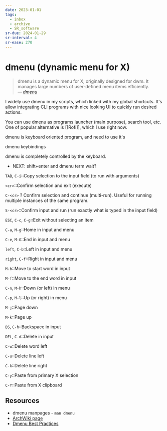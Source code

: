 ```yaml
---
date: 2023-01-01
tags:
  - inbox
  - archive
  - SR_software
sr-due: 2024-01-29
sr-interval: 4
sr-ease: 270
---
```


# dmenu (dynamic menu for X)

> dmenu is a dynamic menu for X, originally designed for dwm. It manages large
> numbers of user-defined menu items efficiently.\
> — <cite>[dmenu](https://tools.suckless.org/dmenu/)</cite>

I widely use dmenu in my scripts, which linked with my global shortcuts. It's
allow integrating CLI programs with nice looking UI to quickly run desired
actions.

You can use dmenu as programs launcher (main purpose), search tool, etc. One of
popular alternative is [[Rofi]], which I use right now.

dmenu is keyboard oriented program, and need to use it's

dmenu keybindings

dmenu is completely controlled by the keyboard.

- NEXT: shift+enter and dmenu term wait?

`TAB`, `C-i`::Copy selection to the input field (to run with arguments)

`<cr>`::Confirm selection and exit (execute)

`C-<cr>`
?
Confirm selection and continue (multi-run). Useful for running multiple instances of the same program.

`S-<cr>`::Confirm input and run (run exactly what is typed in the input field)

`ESC`, `C-c`, `C-g`::Exit without selecting an item

`C-a`, `M-g`::Home in input and menu

`C-e`, `M-G`::End in input and menu

`left`, `C-b`::Left in input and menu

`right`, `C-f`::Right in input and menu

`M-b`::Move to start word in input

`M-f`::Move to the end word in input

`C-n`, `M-h`::Down (or left) in menu

`C-p`, `M-l`::Up (or right) in menu

`M-j`::Page down

`M-k`::Page up

`BS`, `C-h`::Backspace in input

`DEL`, `C-d`::Delete in input

`C-w`::Delete word left

`C-u`::Delete line left

`C-k`::Delete line right

`C-y`::Paste from primary X selection

`C-Y`::Paste from X clipboard

## Resources

- dmenu manpages - `man dmenu`
- [ArchWiki page](https://wiki.archlinux.org/title/dmenu)
- [Dmenu Best Practices](http://www.troubleshooters.com/linux/dmenu/bestpractices.htm)
